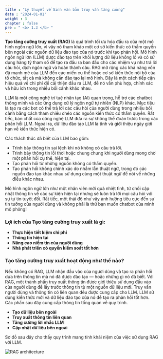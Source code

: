 ```yaml
---
title : "Lý thuyết về Sinh văn bản truy vấn tăng cường"
date : "2024-01-01"
weight : 3 
chapter : false
pre : " <b> 1.3 </b> "
---
```


**Tạo tăng cường truy xuất (RAG)** là quá trình tối ưu hóa đầu ra của một mô hình ngôn ngữ lớn, vì vậy nó tham khảo một cơ sở kiến thức có thẩm quyền bên ngoài các nguồn dữ liệu đào tạo của nó trước khi tạo phản hồi. Mô hình ngôn ngữ lớn (LLM) được đào tạo trên khối lượng dữ liệu khổng lồ và có sử dụng hàng tỷ tham số để tạo ra đầu ra ban đầu cho các nhiệm vụ như trả lời câu hỏi, dịch ngôn ngữ và hoàn thành câu. RAG mở rộng các khả năng vốn đã mạnh mẽ của LLM đến các miền cụ thể hoặc cơ sở kiến thức nội bộ của tổ chức, tất cả mà không cần đào tạo lại mô hình. Đây là một cách tiếp cận hiệu quả về chi phí để cải thiện đầu ra LLM, để nó vẫn phù hợp, chính xác và hữu ích trong nhiều bối cảnh khác nhau.

LLM là một công nghệ trí tuệ nhân tạo (AI) quan trọng, hỗ trợ các chatbot thông minh và các ứng dụng xử lý ngôn ngữ tự nhiên (NLP) khác. Mục tiêu là tạo ra các bot có thể trả lời các câu hỏi của người dùng trong nhiều bối cảnh bằng cách tham chiếu chéo các nguồn kiến thức có thẩm quyền. Rất tiếc, bản chất của công nghệ LLM đưa ra sự không thể đoán trước trong các phản hồi LLM. Ngoài ra, dữ liệu đào tạo LLM là tĩnh và giới thiệu ngày giới hạn về kiến thức hiện có.

Các thách thức đã biết của LLM bao gồm:

- Trình bày thông tin sai lệch khi nó không có câu trả lời.
- Trình bày thông tin lỗi thời hoặc chung chung khi người dùng mong chờ một phản hồi cụ thể, hiện tại.
- Tạo phản hồi từ những nguồn không có thẩm quyền.
- Tạo phản hồi không chính xác do nhầm lẫn thuật ngữ, trong đó các nguồn đào tạo khác nhau sử dụng cùng một thuật ngữ để nói về những điều khác nhau.


Mô hình ngôn ngữ lớn như một nhân viên mới quá nhiệt tình, từ chối cập nhật thông tin về các sự kiện hiện tại nhưng sẽ luôn trả lời mọi câu hỏi với sự tự tin tuyệt đối. Rất tiếc, một thái độ như vậy ảnh hưởng tiêu cực đến sự tin tưởng của người dùng và không phải là thứ bạn muốn chatbot của mình mô phỏng!

### Lợi ích của Tạo tăng cường truy xuất là gì:

- **Thực hiện tiết kiệm chi phí**
- **Thông tin hiện tại**
- **Nâng cao niềm tin của người dùng**
- **Nhà phát triển có quyền kiểm soát tốt hơn**


### Tạo tăng cường truy xuất hoạt động như thế nào?

Nếu không có RAG, LLM nhận đầu vào của người dùng và tạo ra phản hồi dựa trên thông tin mà nó đã được đào tạo — hoặc những gì nó đã biết. Với RAG, một thành phần truy xuất thông tin được giới thiệu sử dụng đầu vào của người dùng để lấy trước thông tin từ một nguồn dữ liệu mới. Truy vấn người dùng và thông tin có liên quan đều được cung cấp cho LLM. LLM sử dụng kiến thức mới và dữ liệu đào tạo của nó để tạo ra phản hồi tốt hơn. Các phần sau đây cung cấp thông tin tổng quan về quy trình.

- **Tạo dữ liệu bên ngoài**
- **Truy xuất thông tin liên quan**
- **Tăng cường lời nhắc LLM**
- **Cập nhật dữ liệu bên ngoài**

Sơ đồ sau đây cho thấy quy trình mang tính khái niệm của việc sử dụng RAG với LLM.

![RAG architecture](/images/1.introduce/1.3.jpg)
